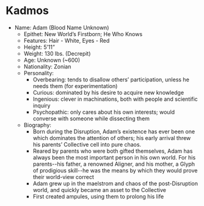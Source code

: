 # Kadmos

- Name: Adam (Blood Name Unknown)
    - Epithet: New World’s Firstborn; He Who Knows
    - Features: Hair - White, Eyes - Red
    - Height: 5’11”
    - Weight: 130 lbs. (Decrepit)
    - Age: Unknown (~600)
    - Nationality: Zonian
    - Personality:
        - Overbearing: tends to disallow others’ participation, unless he needs them (for experimentation)
        - Curious: dominated by his desire to acquire new knowledge
        - Ingenious: clever in machinations, both with people and scientific inquiry
        - Psychopathic: only cares about his own interests; would converse with someone while dissecting them
    - Biography:
        - Born during the Disruption, Adam’s existence has ever been one which dominates the attention of others; his early arrival threw his parents’ Collective cell into pure chaos.
        - Reared by parents who were both gifted themselves, Adam has always been the most important person in his own world. For his parents--his father, a renowned Aligner, and his mother, a Glyph of prodigious skill--he was the means by which they would prove their world-view correct
        - Adam grew up in the maelstrom and chaos of the post-Disruption world, and quickly became an asset to the Collective
        - First created ampules, using them to prolong his life